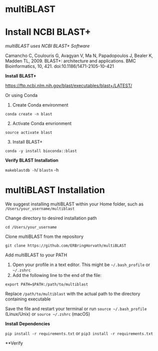 # **multiBLAST**

# Install NCBI BLAST+

*multiBLAST uses NCBI BLAST+ Software*

Camancho C, Coulouris G, Avagyan V, Ma N, Papadopoulos J, Bealer K, Madden TL, 2009. 
BLAST+: architecture and applications. BMC Bioinformatics, 10, 421. doi:10.1186/1471-2105-10-421

**Install BLAST+**

https://ftp.ncbi.nlm.nih.gov/blast/executables/blast+/LATEST/

Or using Conda

1. Create Conda environment

`conda create -n blast`

2. Activate Conda envrionment

`source activate blast`

3. Install BLAST+

`conda -y install bioconda::blast`

**Verify BLAST Installation**

`makeblastdb -h`/
`blastn` -h

# multiBLAST Installation

We suggest installing multiBLAST within your Home folder, such as `/Users/your_username/multiblast` 

Change directory to desired installation path

`cd /Users/your_username`

Clone multiBLAST from the repository

`git clone https://github.com/ERBringHorvath/multiBLAST`

Add multiBLAST to your PATH

1. Open your profile in a text editor. This might be `~/.bash_profile` or `~/.zshrc`
2. Add the following line to the end of the file:

`export PATH=$PATH:/path/to/multiblast`

Replace `/path/to/multiblast` with the actual path to the directory containing executable

Save the file and restart your terminal or run `source ~/.bash_profile` (Linux/Unix) or `source ~/.zshrc` (macOS)

**Install Dependencies**

`pip install -r requirements.txt` or `pip3 install -r requirements.txt`

**Verify 
